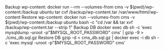 Backup wp-content:
docker run --rm --volumes-from cms -v $(pwd)/wp-content:/backup ubuntu tar cvf /backup/wp-content.tar /var/www/html/wp-content
Restore wp-content:
docker run --volumes-from cms -v $(pwd)/wp-content:/backup ubuntu bash -c "cd /var && tar xvf /backup/wp-content.tar --strip 1"
Backup DB
docker exec db sh -c 'exec mysqldump -uroot -p"$MYSQL_ROOT_PASSWORD" cms' | gzip -9 > ./cms_db.sql.gz
Restore DB
gzip -d < cms_db.sql.gz | docker exec -i db sh -c 'exec mysql -uroot -p"$MYSQL_ROOT_PASSWORD" cms'
